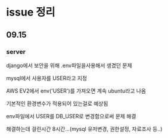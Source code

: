 # issue 정리
## 09.15

### server

django에서 보안을 위해 .env파일을사용해서 생겼던 문제

mysql에서 사용자를 USER라고 지정

AWS EV2에서 env('USER')를 가져오면 계속 ubuntu라고 나옴

기본적인 환경변수가 적용되어 있는걸로 예상됨

env파일에서 USER를 DB_USER로 변경함으로써 문제 해결

해결하는데 걸린시간 8시간...(mysql 유저변경, 권한설정, 자료조사 등..)